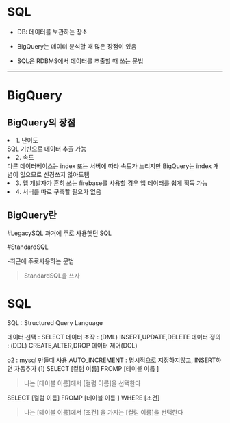 # SQL

- DB: 데이터를 보관하는 장소
- BigQuery는 데이터 분석할 때 많은 장점이 있음

- SQL은 RDBMS에서 데이터를 추출할 때 쓰는 문법

---
# BigQuery

## BigQuery의 장점

<li>
1. 난이도
<br>
 SQL 기반으로 데이터 추출 가능
   <br>
<li>
2. 속도
<br>
다른 데이터베이스는 index 또는 서버에 따라 속도가 느리지만 BigQuery는 index 개념이 없으므로 신경쓰지 않아도됌

<li>3. 앱 개발자가 흔히 쓰는 firebase를 사용할 경우 앱 데이터를 쉽게 획득 가능 

<li>4. 서버를 따로 구축할 필요가 없음
</li>
</li>

## BigQuery란

#LegacySQL 과거에 주로 사용햇던 SQL

#StandardSQL

-최근에 주로사용하는 문법

> StandardSQL을 쓰자


# SQL

SQL : Structured Query Language

데이터 선택 : SELECT
데이터 조작 : (DML) INSERT,UPDATE,DELETE
데이터 정의 : (DDL) CREATE,ALTER,DROP
데이터 제어(DCL) 

o2 : mysql 만들때 사용
AUTO_INCREMENT : 명시적으로 지정하지않고, INSERT하면 자동추가 (1)
SELECT [컬럼 이름]
FROMP [테이블 이름 ]
> 나는  [테이블 이름]에서 [컬럼 이름]을 선택한다

SELECT [컬럼 이름]
FROMP [테이블 이름 ]
WHERE [조건]
> 나는  [테이블 이름]에서 [조건] 을 가지는 [컬럼 이름]을 선택한다
